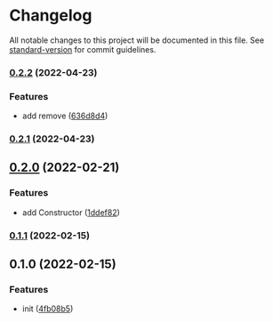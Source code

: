 # Changelog

All notable changes to this project will be documented in this file. See [standard-version](https://github.com/conventional-changelog/standard-version) for commit guidelines.

### [0.2.2](https://github.com/BlackGlory/extra-defer/compare/v0.2.1...v0.2.2) (2022-04-23)


### Features

* add remove ([636d8d4](https://github.com/BlackGlory/extra-defer/commit/636d8d4b8737a0f04369e44cbfb8bce52560796d))

### [0.2.1](https://github.com/BlackGlory/extra-defer/compare/v0.2.0...v0.2.1) (2022-04-23)

## [0.2.0](https://github.com/BlackGlory/extra-defer/compare/v0.1.1...v0.2.0) (2022-02-21)


### Features

* add Constructor ([1ddef82](https://github.com/BlackGlory/extra-defer/commit/1ddef822b7aa12bce3108aec40c1fb7134faac6d))

### [0.1.1](https://github.com/BlackGlory/destructor/compare/v0.1.0...v0.1.1) (2022-02-15)

## 0.1.0 (2022-02-15)


### Features

* init ([4fb08b5](https://github.com/BlackGlory/log/commit/4fb08b516d48f9d189fceb34aa55b71fecf43706))
